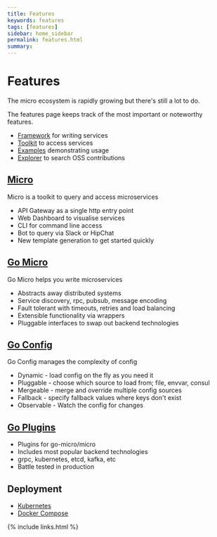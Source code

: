 ```yaml
---
title: Features
keywords: features
tags: [features]
sidebar: home_sidebar
permalink: features.html
summary: 
---
```


# Features

The micro ecosystem is rapidly growing but there's still a lot to do.

The features page keeps track of the most important or noteworthy features.

- [Framework](https://github.com/micro/go-micro) for writing services
- [Toolkit](https://github.com/micro/micro) to access services
- [Examples](https://github.com/micro/examples) demonstrating usage
- [Explorer](https://micro.mu/explore/) to search OSS contributions

## [Micro](https://github.com/micro/micro)

Micro is a toolkit to query and access microservices

* API Gateway as a single http entry point
* Web Dashboard to visualise services
* CLI for command line access
* Bot to query via Slack or HipChat
* New template generation to get started quickly

## [Go Micro](https://github.com/micro/go-micro)

Go Micro helps you write microservices

* Abstracts away distributed systems
* Service discovery, rpc, pubsub, message encoding
* Fault tolerant with timeouts, retries and load balancing
* Extensible functionality via wrappers
* Pluggable interfaces to swap out backend technologies

## [Go Config](https://github.com/micro/go-micro/tree/master/config)

Go Config manages the complexity of config

* Dynamic - load config on the fly as you need it
* Pluggable - choose which source to load from; file, envvar, consul
* Mergeable - merge and override multiple config sources
* Fallback - specify fallback values where keys don't exist
* Observable - Watch the config for changes

## [Go Plugins](https://github.com/micro/go-plugins)

* Plugins for go-micro/micro
* Includes most popular backend technologies
* grpc, kubernetes, etcd, kafka, etc
* Battle tested in production

## Deployment

* [Kubernetes](https://github.com/micro/kubernetes)
* [Docker Compose](https://github.com/micro/micro/blob/master/.compose.yml)


{% include links.html %}
